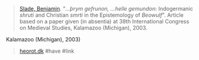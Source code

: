 > [Slade, Benjamin](slade.md). "*…þrym gefrunon, …helle gemundon*: Indogermanic *shruti* and Christian *smrti* in the Epistemology of *Beowulf*". Article based on a paper given (in absentia) at 38th International Congress on Medieval Studies, Kalamazoo (Michigan), 2003.

 Kalamazoo (Michigan), 2003)

> [heorot.dk](https://heorot.dk/beowulf-indogermanic.html)
> #have #link 